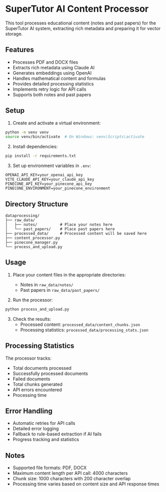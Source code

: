 # SuperTutor AI Content Processor

This tool processes educational content (notes and past papers) for the SuperTutor AI system, extracting rich metadata and preparing it for vector storage.

## Features

- Processes PDF and DOCX files
- Extracts rich metadata using Claude AI
- Generates embeddings using OpenAI
- Handles mathematical content and formulas
- Provides detailed processing statistics
- Implements retry logic for API calls
- Supports both notes and past papers

## Setup

1. Create and activate a virtual environment:
```bash
python -m venv venv
source venv/bin/activate  # On Windows: venv\Scripts\activate
```

2. Install dependencies:
```bash
pip install -r requirements.txt
```

3. Set up environment variables in `.env`:
```
OPENAI_API_KEY=your_openai_api_key
VITE_CLAUDE_API_KEY=your_claude_api_key
PINECONE_API_KEY=your_pinecone_api_key
PINECONE_ENVIRONMENT=your_pinecone_environment
```

## Directory Structure

```
dataprocessing/
├── raw_data/
│   ├── notes/          # Place your notes here
│   └── past_papers/    # Place past papers here
├── processed_data/     # Processed content will be saved here
├── content_processor.py
├── pinecone_manager.py
└── process_and_upload.py
```

## Usage

1. Place your content files in the appropriate directories:
   - Notes in `raw_data/notes/`
   - Past papers in `raw_data/past_papers/`

2. Run the processor:
```bash
python process_and_upload.py
```

3. Check the results:
   - Processed content: `processed_data/content_chunks.json`
   - Processing statistics: `processed_data/processing_stats.json`

## Processing Statistics

The processor tracks:
- Total documents processed
- Successfully processed documents
- Failed documents
- Total chunks generated
- API errors encountered
- Processing time

## Error Handling

- Automatic retries for API calls
- Detailed error logging
- Fallback to rule-based extraction if AI fails
- Progress tracking and statistics

## Notes

- Supported file formats: PDF, DOCX
- Maximum content length per API call: 4000 characters
- Chunk size: 1000 characters with 200 character overlap
- Processing time varies based on content size and API response times 